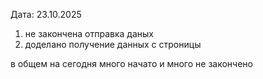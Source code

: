 Дата: 23.10.2025

1. не закончена отправка даных
2. доделано получение данных с строницы

в общем на сегодня много начато и много не закончено